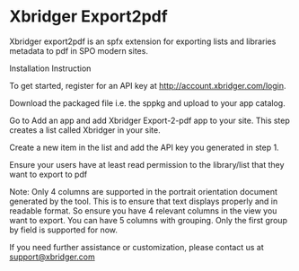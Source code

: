 # Xbridger Export2pdf

Xbridger export2pdf is an spfx extension for exporting lists and libraries metadata to pdf in SPO modern sites.

Installation Instruction

To get started, register for an API key at http://account.xbridger.com/login.

Download the packaged file i.e. the sppkg  and upload to your app catalog.

Go to Add an app and add Xbridger Export-2-pdf app to your site. This step creates a list called Xbridger in your site.

Create a new item in the list and add the API key you generated in step 1.

Ensure your users have at least read permission to the library/list that they want to export to pdf

Note: Only 4 columns are supported in the portrait orientation document generated by the tool. This is to ensure that text displays properly and in readable format. So ensure you have 4 relevant columns in the view you want to export. You can have 5 columns with grouping. Only the first group by field is supported for now. 

If you need further assistance or customization, please contact us at support@xbridger.com


